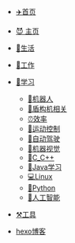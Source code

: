 <!-- _navbar.md -->

* [✈️首页]()
* [😈 主页](/README.md)
* [🍵生活](README?id=🍵生活)
* [📅工作](README?id=📅工作)
  
* [📒学习](README?id=📒学习)
  * [🤖机器人](README?id=🤖机器人)
  * [🚜盾构机相关](README?id=🚜盾构机相关)
  * [⏰效率](README?id=⏰效率)
  * [🚀运动控制](README?id=🚀运动控制)
  * [🚒自动驾驶](README?id=🚒自动驾驶)
  * [💭机器视觉](README?id=💭机器视觉)
  * [📌C_C++](README?id=📌c_c)
  * [🗼Java学习](README?id=🗼java学习)
  * [💻Linux](README?id=💻linux)
  * [🐍Python](README?id=🐍python)
  * [🐶人工智能](README?id=🐶人工智能)
* [⚒️工具](README?id=⚒%ef%b8%8f工具)
* [hexo博客](http://tianzd.cn)

